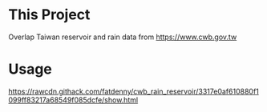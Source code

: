 # This Project
Overlap Taiwan reservoir and rain data from https://www.cwb.gov.tw<br>

# Usage
https://rawcdn.githack.com/fatdenny/cwb_rain_reservoir/3317e0af610880f1099ff83217a68549f085dcfe/show.html

